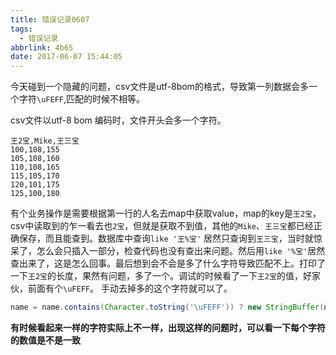 ```yaml
---
title: 错误记录0607
tags:
  - 错误记录
abbrlink: 4b65
date: 2017-06-07 15:44:05
---
```

今天碰到一个隐藏的问题，csv文件是utf-8bom的格式，导致第一列数据会多一个字符`\uFEFF`,匹配的时候不相等。

csv文件以utf-8 bom 编码时，文件开头会多一个字符。
```csv
王2宝,Mike,王三宝
100,108,155
105,108,160
110,108,165
115,105,170
120,101,175
125,100,180
```
有个业务操作是需要根据第一行的人名去map中获取value，map的key是`王2宝`，csv中读取到的乍一看去也`2宝`，但就是获取不到值，其他的`Mike`、`王三宝`都已经正确保存，而且能查到。数据库中查询`like '王%宝'` 居然只查询到`王三宝`，当时就惊呆了，怎么会只插入一部分，检查代码也没有查出来问题。然后用`like '%宝'`居然查出来了，这是怎么回事。最后想到会不会是多了什么字符导致匹配不上。打印了一下`王2宝`的长度，果然有问题，多了一个。调试的时候看了一下`王2宝`的值，好家伙，前面有个`\uFEFF`。
手动去掉多的这个字符就可以了。
```java
name = name.contains(Character.toString('\uFEFF')) ? new StringBuffer(name).deleteCharAt(name.indexOf('\uFEFF')).toString()
```
**有时候看起来一样的字符实际上不一样，出现这样的问题时，可以看一下每个字符的数值是不是一致**